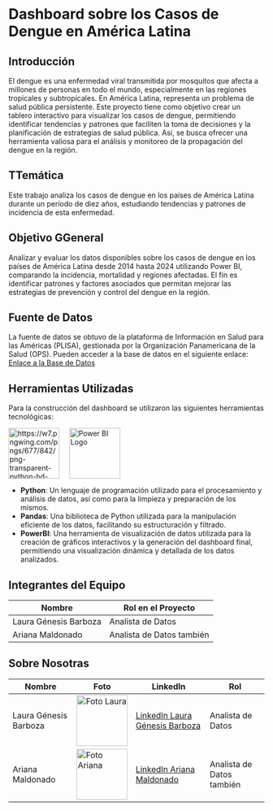 # Dashboard sobre los Casos de Dengue en América Latina

## Introducción
<p>El dengue es una enfermedad viral transmitida por mosquitos que afecta a millones de personas en todo el mundo, especialmente en las regiones tropicales y subtropicales. En América Latina, representa un problema de salud pública persistente. Este proyecto tiene como objetivo crear un tablero interactivo para visualizar los casos de dengue, permitiendo identificar tendencias y patrones que faciliten la toma de decisiones y la planificación de estrategias de salud pública. Así, se busca ofrecer una herramienta valiosa para el análisis y monitoreo de la propagación del dengue en la región.
</p>

## TTemática
<p>Este trabajo analiza los casos de dengue en los países de América Latina durante un período de diez años, estudiando tendencias y patrones de incidencia de esta enfermedad.</p>

## Objetivo GGeneral
<p>Analizar y evaluar los datos disponibles sobre los casos de dengue en los países de América Latina desde 2014 hasta 2024 utilizando Power BI, comparando la incidencia, mortalidad y regiones afectadas. El fin es identificar patrones y factores asociados que permitan mejorar las estrategias de prevención y control del dengue en la región.</p>

## Fuente de Datos
<p>La fuente de datos se obtuvo de la plataforma de Información en Salud para las Américas (PLISA), gestionada por la Organización Panamericana de la Salud (OPS). Pueden acceder a la base de datos en el siguiente enlace:
<a href="https://www3.paho.org/data/index.php/es/temas/indicadores-dengue/dengue-nacional/9-dengue-pais-ano.html">Enlace a la Base de Datos</a></p>

## Herramientas Utilizadas
<p>Para la construcción del dashboard se utilizaron las siguientes herramientas tecnológicas:</p>
<div style="display: flex; align-items: center;">
  <img src="ima" alt="https://w7.pngwing.com/pngs/677/842/png-transparent-python-hd-logo-thumbnail.png" style="width: 100px; margin-right: 20px;">
  <img src="https://w7.pngwing.com/pngs/252/727/png-transparent-power-bi-business-intelligence-microsoft-analytics-microsoft-text-rectangle-logo-thumbnail.png" alt="Power BI Logo" style="width: 100px;">
</div>
<ul>
  <li><strong>Python</strong>: Un lenguaje de programación utilizado para el procesamiento y análisis de datos, así como para la limpieza y preparación de los mismos.</li>
  <li><strong>Pandas</strong>: Una biblioteca de Python utilizada para la manipulación eficiente de los datos, facilitando su estructuración y filtrado.</li>
  <li><strong>PowerBI</strong>: Una herramienta de visualización de datos utilizada para la creación de gráficos interactivos y la generación del dashboard final, permitiendo una visualización dinámica y detallada de los datos analizados.</li>
</ul>

## Integrantes del Equipo
<table>
  <thead>
    <tr>
      <th>Nombre</th>
      <th>Rol en el Proyecto</th>
    </tr>
  </thead>
  <tbody>
    <tr>
      <td>Laura Génesis Barboza</td>
      <td>Analista de Datos</td>
    </tr>
    <tr>
      <td>Ariana Maldonado</td>
      <td>Analista de Datos también</td>
    </tr>
  </tbody>
</table>

## Sobre Nosotras
<table>
  <thead>
    <tr>
      <th>Nombre</th>
      <th>Foto</th>
      <th>LinkedIn</th>
      <th>Rol</th>
    </tr>
  </thead>
  <tbody>
    <tr>
      <td>Laura Génesis Barboza</td>
      <td><img src="https://media.licdn.com/dms/image/D4D03AQEKq_5WTvPFrA/profile-displayphoto-shrink_800_800/0/1675439248927?e=1723075200&v=beta&t=ERqMTrf93HAu6lyb4KYk6WX-_gvfYBDtFsBS4rQjQxc" alt="Foto Laura" width="100"></td>
      <td><a href="https://www.linkedin.com/in/laura-genesis/">LinkedIn Laura Génesis Barboza</a></td>
      <td>Analista de Datos</td>
    </tr>
    <tr>
      <td>Ariana Maldonado</td>
      <td><img src="https://media.licdn.com/dms/image/D4D03AQHT0rUxfgAYmA/profile-displayphoto-shrink_800_800/0/1717377885375?e=1723075200&v=beta&t=JLmCbIBHmvBNMbdoTTKI-_OXlnMa4RKKv43wHZkhL_Q" alt="Foto Ariana" width="100"></td>
      <td><a href="https://www.linkedin.com/in/ariana-maldonado/">LinkedIn Ariana Maldonado</a></td>
      <td>Analista de Datos también</td>
    </tr>
  </tbody>
</table>





